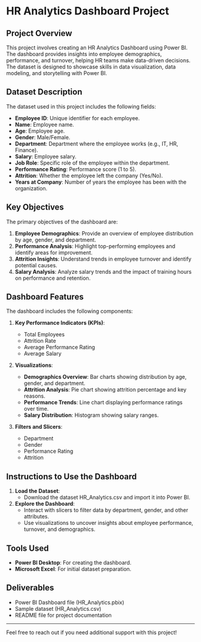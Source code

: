 # HR Analytics Dashboard Project

## Project Overview
This project involves creating an HR Analytics Dashboard using Power BI. The dashboard provides insights into employee demographics, performance, and turnover, helping HR teams make data-driven decisions. The dataset is designed to showcase skills in data visualization, data modeling, and storytelling with Power BI.

## Dataset Description
The dataset used in this project includes the following fields:

- **Employee ID**: Unique identifier for each employee.
- **Name**: Employee name.
- **Age**: Employee age.
- **Gender**: Male/Female.
- **Department**: Department where the employee works (e.g., IT, HR, Finance).
- **Salary**: Employee salary.
- **Job Role**: Specific role of the employee within the department.
- **Performance Rating**: Performance score (1 to 5).
- **Attrition**: Whether the employee left the company (Yes/No).
- **Years at Company**: Number of years the employee has been with the organization.

## Key Objectives
The primary objectives of the dashboard are:

1. **Employee Demographics**: Provide an overview of employee distribution by age, gender, and department.
2. **Performance Analysis**: Highlight top-performing employees and identify areas for improvement.
3. **Attrition Insights**: Understand trends in employee turnover and identify potential causes.
4. **Salary Analysis**: Analyze salary trends and the impact of training hours on performance and retention.

## Dashboard Features
The dashboard includes the following components:

1. **Key Performance Indicators (KPIs)**:
   - Total Employees
   - Attrition Rate
   - Average Performance Rating
   - Average Salary

2. **Visualizations**:
   - **Demographics Overview**: Bar charts showing distribution by age, gender, and department.
   - **Attrition Analysis**: Pie chart showing attrition percentage and key reasons.
   - **Performance Trends**: Line chart displaying performance ratings over time.
   - **Salary Distribution**: Histogram showing salary ranges.

3. **Filters and Slicers**:
   - Department
   - Gender
   - Performance Rating
   - Attrition

## Instructions to Use the Dashboard
1. **Load the Dataset**:
   - Download the dataset HR_Analytics.csv and import it into Power BI.
2. **Explore the Dashboard**:
   - Interact with slicers to filter data by department, gender, and other attributes.
   - Use visualizations to uncover insights about employee performance, turnover, and demographics.

## Tools Used
- **Power BI Desktop**: For creating the dashboard.
- **Microsoft Excel**: For initial dataset preparation.

## Deliverables
- Power BI Dashboard file (HR_Analytics.pbix)
- Sample dataset (HR_Analytics.csv)
- README file for project documentation

---

Feel free to reach out if you need additional support with this project!

